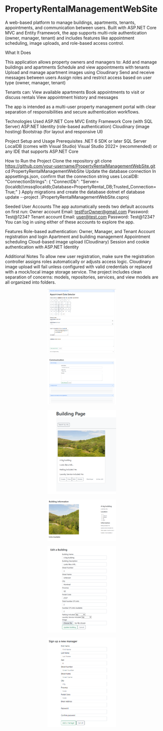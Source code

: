# PropertyRentalManagementWebSite
A web-based platform to manage buildings, apartments, tenants, appointments, and communication between users. Built with ASP.NET Core MVC and Entity Framework, the app supports multi-role authentication (owner, manager, tenant) and includes features like appointment scheduling, image uploads, and role-based access control.

What It Does

This application allows property owners and managers to:
    Add and manage buildings and apartments
    Schedule and view appointments with tenants
    Upload and manage apartment images using Cloudinary
    Send and receive messages between users
    Assign roles and restrict access based on user type (owner, manager, tenant)

Tenants can:
    View available apartments
    Book appointments to visit or discuss rentals
    View appointment history and messages

The app is intended as a multi-user property management portal with clear separation of responsibilities and secure authentication workflows.

Technologies Used
    ASP.NET Core MVC
    Entity Framework Core (with SQL Server)
    ASP.NET Identity (role-based authentication)
    Cloudinary (image hosting)
    Bootstrap (for layout and responsive UI)

Project Setup and Usage
Prerequisites
    .NET 6 SDK or later
    SQL Server LocalDB (comes with Visual Studio)
    Visual Studio 2022+ (recommended) or any IDE that supports ASP.NET Core

How to Run the Project
    Clone the repository
        git clone https://github.com/your-username/PropertyRentalManagementWebSite.git
        cd PropertyRentalManagementWebSite
    Update the database connection
        In appsettings.json, confirm that the connection string uses LocalDB:
        "ConnectionStrings": {
          "ConnectDb": "Server=(localdb)\\mssqllocaldb;Database=PropertyRental_DB;Trusted_Connection=True;"
        }
    Apply migrations and create the database
        dotnet ef database update --project .\PropertyRentalManagementWebSite.csproj

Seeded User Accounts
    The app automatically seeds two default accounts on first run:
Owner account
    Email: testForOwner@gmail.com
    Password: Test@1234?
Tenant account
    Email: user@test.com
    Password: Test@1234?
You can log in using either of these accounts to explore the app.

Features
    Role-based authentication: Owner, Manager, and Tenant
    Account registration and login
    Apartment and building management
    Appointment scheduling
    Cloud-based image upload (Cloudinary)
    Session and cookie authentication with ASP.NET Identity

Additional Notes
    To allow new user registration, make sure the registration controller assigns roles automatically or adjusts access logic.
    Cloudinary image upload will fail unless configured with valid credentials or replaced with a mock/local image storage service.
    The project includes clean separation of concerns: models, repositories, services, and view models are all organized into folders.

<p align="center"> 
    <img src="https://github.com/GestaltFactory/PropertyRentalManagementWebSite/blob/main/01.PNG" width="45%"> 
</p>

<p align="center"> 
    <img src="https://github.com/GestaltFactory/PropertyRentalManagementWebSite/blob/main/02.PNG" width="45%"> 
</p>

<p align="center"> 
    <img src="https://github.com/GestaltFactory/PropertyRentalManagementWebSite/blob/main/03.PNG" width="45%"> 
</p>

<p align="center"> 
    <img src="https://github.com/GestaltFactory/PropertyRentalManagementWebSite/blob/main/04.PNG" width="45%"> 
</p>

<p align="center"> 
    <img src="https://github.com/GestaltFactory/PropertyRentalManagementWebSite/blob/main/05.PNG" width="45%"> 
</p>

<p align="center"> 
    <img src="https://github.com/GestaltFactory/PropertyRentalManagementWebSite/blob/main/06.PNG" width="45%"> 
</p>
